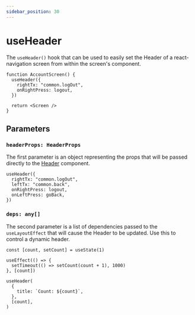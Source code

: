 ```yaml
---
sidebar_position: 30
---
```


# useHeader

The `useHeader()` hook that can be used to easily set the Header of a react-navigation screen from within the screen's component.

```tsx
function AccountScreen() {
  useHeader({
    rightTx: "common.logOut",
    onRightPress: logout,
  })

  return <Screen />
}
```

## Parameters

### `headerProps: HeaderProps`

The first parameter is an object representing the props that will be passed directly to the [Header](../components/Header.md) component.

```tsx
useHeader({
  rightTx: "common.logOut",
  leftTx: "common.back",
  onRightPress: logout,
  onLeftPress: goBack,
})
```

### `deps: any[]`

The second parameter is a list of dependencies passed to the `useLayoutEffect` that will cause the Header to be updated. Use this to control a dynamic header.

```tsx
const [count, setCount] = useState(1)

useEffect(() => {
  setTimeout(() => setCount(count + 1), 1000)
}, [count])

useHeader(
  {
    title: `Count: ${count}`,
  },
  [count],
)
```

